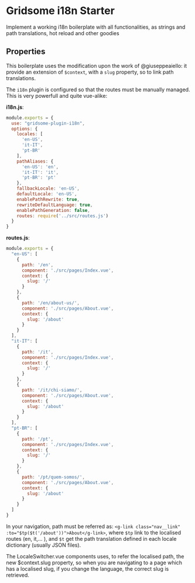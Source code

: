# Gridsome i18n Starter

Implement a working i18n boilerplate with all functionalities, as strings and path translations, hot reload and other goodies

## Properties

This boilerplate uses the modification upon the work of @giuseppeaiello: it provide an extension of `$context`, with a `slug` property, so to link path translations.

The `i18n` plugin is configured so that the routes must be manually managed. This is very powerfull and quite vue-alike:

**i18n.js**:
```js
module.exports = {
  use: "gridsome-plugin-i18n",
  options: {
    locales: [
      'en-US',
      'it-IT',
      'pt-BR'
    ],
    pathAliases: {
      'en-US': 'en',
      'it-IT': 'it',
      'pt-BR': 'pt'
    },
    fallbackLocale: 'en-US',
    defaultLocale: 'en-US',
    enablePathRewrite: true,
    rewriteDefaultLanguage: true,
    enablePathGeneration: false,
    routes: require('../src/routes.js')
  }
}
```

**routes.js**:
```js
module.exports = {
  "en-US": [
    {
      path: '/en',
      component: './src/pages/Index.vue',
      context: {
        slug: '/'
      }
    },
    {
      path: '/en/about-us/',
      component: './src/pages/About.vue',
      context: {
        slug: '/about'
      }
    }
  ],
  "it-IT": [
    {
      path: '/it',
      component: './src/pages/Index.vue',
      context: {
        slug: '/'
      }
    },
    {
      path: '/it/chi-siamo/',
      component: './src/pages/About.vue',
      context: {
        slug: '/about'
      }
    }
  ],
  "pt-BR": [
    {
      path: '/pt',
      component: './src/pages/Index.vue',
      context: {
        slug: '/'
      }
    },
    {
      path: '/pt/quem-somos/',
      component: './src/pages/About.vue',
      context: {
        slug: '/about'
      }
    }
  ]
}
```

In your navigation, path must be referred as: `<g-link class="nav__link" :to="$tp($t('/about'))">About</g-link>`, where `$tp` link to the localised routes (en, it,... ), and `$t` get the path translation defined in each locale dictionary (usually JSON files).

The LocaleSwitcher.vue components uses, to refer the localised path, the new $context.slug property, so when you are navigating to a page which has a localised slug, if you change the language, the correct slug is retrieved.